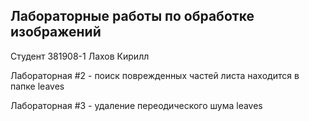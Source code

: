## Лабораторные работы по обработке изображений
Студент 381908-1 Лахов Кирилл

Лабораторная #2 - поиск поврежденных частей листа находится в папке leaves

Лабораторная #3 - удаление переодического шума leaves
